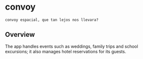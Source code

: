 # convoy

    convoy espacial, que tan lejos nos llevara?

## Overview 

The app handles events such as weddings, family trips and school excursions; it also manages hotel reservations for its guests.